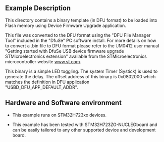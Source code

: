 
## <b>Example Description</b>

This directory contains a binary template (in DFU format) to be loaded into Flash memory using Device
Firmware Upgrade application.

This file was converted to the DFU format using the "DFU File Manager Tool" included in the "DfuSe" PC software install.
For more details on how to convert a .bin file to DFU format please refer to the UM0412 user manual
"Getting started with DfuSe USB device firmware upgrade STMicroelectronics extension" available from the
STMicroelectronics microcontroller website www.st.com.

This binary is a simple LED toggling.
The system Timer (Systick) is used to generate the delay.
The offset address of this binary is 0x0802000 which matches the definition in DFU application
"USBD_DFU_APP_DEFAULT_ADDR".

## <b>Hardware and Software environment</b>

  - This example runs on STM32H723xx devices.

  - This example has been tested with STM32H723ZG-NUCLEOboard and can be
    easily tailored to any other supported device and development board.
